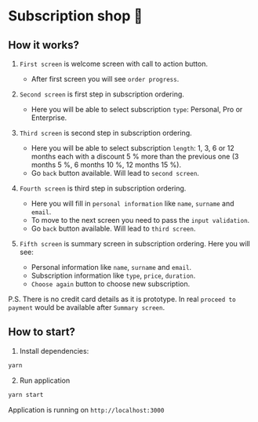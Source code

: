# Subscription shop 💸

## How it works?

1. `First screen` is welcome screen with call to action button.

   - After first screen you will see `order progress`.

2. `Second screen` is first step in subscription ordering.

   - Here you will be able to select subscription `type`: Personal, Pro or Enterprise.

3. `Third screen` is second step in subscription ordering.

   - Here you will be able to select subscription `length`: 1, 3, 6 or 12 months each with a discount 5 % more than the previous
     one (3 months 5 %, 6 months 10 %, 12 months 15 %).
   - Go `back` button available. Will lead to `second screen`.

4. `Fourth screen` is third step in subscription ordering.

   - Here you will fill in `personal information` like `name`, `surname` and `email`.
   - To move to the next screen you need to pass the `input validation`.
   - Go `back` button available. Will lead to `third screen`.

5. `Fifth screen` is summary screen in subscription ordering. Here you will see:

   - Personal information like `name`, `surname` and `email`.
   - Subscription information like `type`, `price`, `duration`.
   - `Choose again` button to choose new subscription.

P.S. There is no credit card details as it is prototype. In real `proceed to payment` would be available after `Summary screen`.

## How to start?

1. Install dependencies:

```sh
yarn
```

2. Run application

```sh
yarn start
```

Application is running on `http://localhost:3000`
